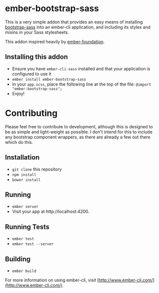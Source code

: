 # ember-bootstrap-sass

This is a very simple addon that provides an easy means of installing
[bootstrap-sass](https://github.com/twbs/bootstrap-sass) into an ember-cli application,
and including its styles and mixins in your Sass stylesheets.

This addon inspired heavily by [ember-foundation](https://github.com/joshforisha/ember-foundation).

## Installing this addon

* Ensure you have `ember-cli-sass` installed and that your application is configured
to use it
* `ember install ember-bootstrap-sass`
* In your `app.scss`, place the following line at the top of the file:
`@import "ember-bootstrap-sass";`
* Enjoy!

# Contributing

Please feel free to contribute to development, although this is designed to be
as simple and light-weight as possible.  I don't intend for this to include
any bootstrap component wrappers, as there are already a few out there which do
this.

## Installation

* `git clone` this repository
* `npm install`
* `bower install`

## Running

* `ember server`
* Visit your app at http://localhost:4200.

## Running Tests

* `ember test`
* `ember test --server`

## Building

* `ember build`

For more information on using ember-cli, visit [http://www.ember-cli.com/](http://www.ember-cli.com/).
